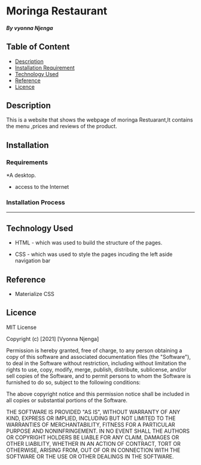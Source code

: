 # Moringa Restaurant

##### By vyonna Njenga 


## Table of Content

+ [Description](#description)
+ [Installation Requirement](#Installation)
+ [Technology Used](#technology-used)
+ [Reference](#reference)
+ [Licence](#licence)

## Description
<p>This is  a website that shows the webpage of moringa Restuarant,It contains the menu ,prices and reviews of the product.

## Installation

### Requirements

*A desktop.

* access to the Internet

### Installation Process
****
## Technology Used
* HTML - which was used to build the structure of the pages.

* CSS - which was used to style the pages incuding the left aside navigation bar

## Reference
* Materialize CSS


## Licence

MIT License

Copyright (c) [2021] [Vyonna Njenga]

Permission is hereby granted, free of charge, to any person obtaining a copy
of this software and associated documentation files (the "Software"), to deal
in the Software without restriction, including without limitation the rights
to use, copy, modify, merge, publish, distribute, sublicense, and/or sell
copies of the Software, and to permit persons to whom the Software is
furnished to do so, subject to the following conditions:

The above copyright notice and this permission notice shall be included in all
copies or substantial portions of the Software.

THE SOFTWARE IS PROVIDED "AS IS", WITHOUT WARRANTY OF ANY KIND, EXPRESS OR
IMPLIED, INCLUDING BUT NOT LIMITED TO THE WARRANTIES OF MERCHANTABILITY,
FITNESS FOR A PARTICULAR PURPOSE AND NONINFRINGEMENT. IN NO EVENT SHALL THE
AUTHORS OR COPYRIGHT HOLDERS BE LIABLE FOR ANY CLAIM, DAMAGES OR OTHER
LIABILITY, WHETHER IN AN ACTION OF CONTRACT, TORT OR OTHERWISE, ARISING FROM,
OUT OF OR IN CONNECTION WITH THE SOFTWARE OR THE USE OR OTHER DEALINGS IN THE
SOFTWARE.
